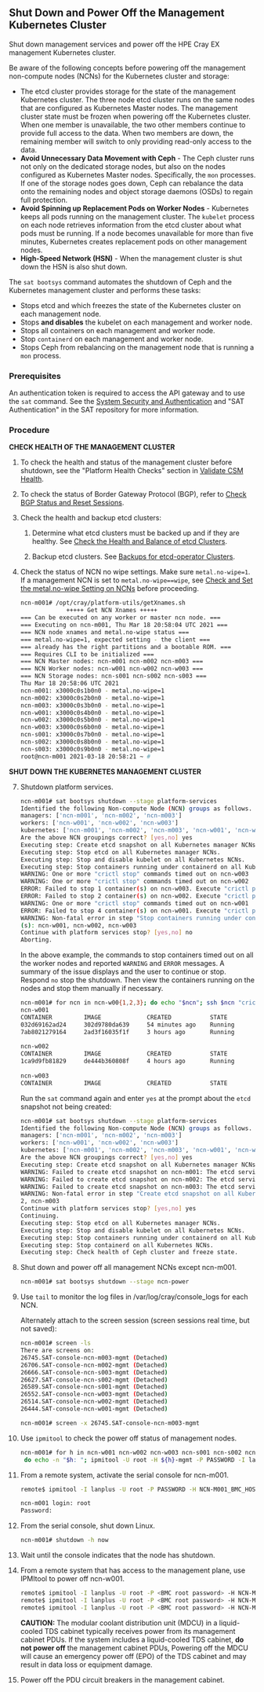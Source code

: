 
## Shut Down and Power Off the Management Kubernetes Cluster

Shut down management services and power off the HPE Cray EX management Kubernetes cluster.

Be aware of the following concepts before powering off the management non-compute nodes \(NCNs\) for the Kubernetes cluster and storage:

-   The etcd cluster provides storage for the state of the management Kubernetes cluster. The three node etcd cluster runs on the same nodes that are configured as Kubernetes Master nodes. The management cluster state must be frozen when powering off the Kubernetes cluster. When one member is unavailable, the two other members continue to provide full access to the data. When two members are down, the remaining member will switch to only providing read-only access to the data.
-   **Avoid Unnecessary Data Movement with Ceph** - The Ceph cluster runs not only on the dedicated storage nodes, but also on the nodes configured as Kubernetes Master nodes. Specifically, the `mon` processes. If one of the storage nodes goes down, Ceph can rebalance the data onto the remaining nodes and object storage daemons \(OSDs\) to regain full protection.
-   **Avoid Spinning up Replacement Pods on Worker Nodes** - Kubernetes keeps all pods running on the management cluster. The `kubelet` process on each node retrieves information from the etcd cluster about what pods must be running. If a node becomes unavailable for more than five minutes, Kubernetes creates replacement pods on other management nodes.
-   **High-Speed Network \(HSN\)** - When the management cluster is shut down the HSN is also shut down.

The `sat bootsys` command automates the shutdown of Ceph and the Kubernetes management cluster and performs these tasks:

-   Stops etcd and which freezes the state of the Kubernetes cluster on each management node.
-   Stops **and disables** the kubelet on each management and worker node.
-   Stops all containers on each management and worker node.
-   Stop `containerd` on each management and worker node.
-   Stops Ceph from rebalancing on the management node that is running a `mon` process.

### Prerequisites

An authentication token is required to access the API gateway and to use the `sat` command. See the [System Security and Authentication](../security_and_authentication/System_Security_and_Authentication.md) and "SAT Authentication" in the SAT repository for more information.

### Procedure


**CHECK HEALTH OF THE MANAGEMENT CLUSTER**

1.  To check the health and status of the management cluster before shutdown, see the "Platform Health Checks" section in [Validate CSM Health](../validate_csm_health.md).

2.  To check the status of Border Gateway Protocol \(BGP\), refer to [Check BGP Status and Reset Sessions](../network/metallb_bgp/Check_BGP_Status_and_Reset_Sessions.md).

3.  Check the health and backup etcd clusters:

    1.  Determine what etcd clusters must be backed up and if they are healthy. See [Check the Health and Balance of etcd Clusters](../kubernetes/Check_the_Health_and_Balance_of_etcd_Clusters.md).

    2.  Backup etcd clusters. See [Backups for etcd-operator Clusters](../kubernetes/Backups_for_etcd-operator_Clusters.md).

4. Check the status of NCN no wipe settings. Make sure `metal.no-wipe=1`. If a management NCN is set to `metal.no-wipe==wipe`, see [Check and Set the metal.no-wipe Setting on NCNs](../node_management/Check_and_Set_the_metalno-wipe_Setting_on_NCNs.md) before proceeding.

   ```bash
   ncn-m001# /opt/cray/platform-utils/getXnames.sh
                +++++ Get NCN Xnames +++++
   === Can be executed on any worker or master ncn node. ===
   === Executing on ncn-m001, Thu Mar 18 20:58:04 UTC 2021 ===
   === NCN node xnames and metal.no-wipe status ===
   === metal.no-wipe=1, expected setting - the client ===
   === already has the right partitions and a bootable ROM. ===
   === Requires CLI to be initialized ===
   === NCN Master nodes: ncn-m001 ncn-m002 ncn-m003 ===
   === NCN Worker nodes: ncn-w001 ncn-w002 ncn-w003 ===
   === NCN Storage nodes: ncn-s001 ncn-s002 ncn-s003 ===
   Thu Mar 18 20:58:06 UTC 2021
   ncn-m001: x3000c0s1b0n0 - metal.no-wipe=1
   ncn-m002: x3000c0s2b0n0 - metal.no-wipe=1
   ncn-m003: x3000c0s3b0n0 - metal.no-wipe=1
   ncn-w001: x3000c0s4b0n0 - metal.no-wipe=1
   ncn-w002: x3000c0s5b0n0 - metal.no-wipe=1
   ncn-w003: x3000c0s6b0n0 - metal.no-wipe=1
   ncn-s001: x3000c0s7b0n0 - metal.no-wipe=1
   ncn-s002: x3000c0s8b0n0 - metal.no-wipe=1
   ncn-s003: x3000c0s9b0n0 - metal.no-wipe=1
   root@ncn-m001 2021-03-18 20:58:21 ~ #
   ```



**SHUT DOWN THE KUBERNETES MANAGEMENT CLUSTER**

7.  Shutdown platform services.

    ```bash
    ncn-m001# sat bootsys shutdown --stage platform-services
    Identified the following Non-compute Node (NCN) groups as follows.
    managers: ['ncn-m001', 'ncn-m002', 'ncn-m003']
    workers: ['ncn-w001', 'ncn-w002', 'ncn-w003']
    kubernetes: ['ncn-m001', 'ncn-m002', 'ncn-m003', 'ncn-w001', 'ncn-w002', 'ncn-w003']
    Are the above NCN groupings correct? [yes,no] yes
    Executing step: Create etcd snapshot on all Kubernetes manager NCNs.
    Executing step: Stop etcd on all Kubernetes manager NCNs.
    Executing step: Stop and disable kubelet on all Kubernetes NCNs.
    Executing step: Stop containers running under containerd on all Kubernetes NCNs.
    WARNING: One or more "crictl stop" commands timed out on ncn-w003
    WARNING: One or more "crictl stop" commands timed out on ncn-w002
    ERROR: Failed to stop 1 container(s) on ncn-w003. Execute "crictl ps -q" on the host to view running containers.
    ERROR: Failed to stop 2 container(s) on ncn-w002. Execute "crictl ps -q" on the host to view running containers.
    WARNING: One or more "crictl stop" commands timed out on ncn-w001
    ERROR: Failed to stop 4 container(s) on ncn-w001. Execute "crictl ps -q" on the host to view running containers.
    WARNING: Non-fatal error in step "Stop containers running under containerd on all Kubernetes NCNs." of platform services stop: Failed to stop containers on the following NCN
    (s): ncn-w001, ncn-w002, ncn-w003
    Continue with platform services stop? [yes,no] no
    Aborting.
    ```

    In the above example, the commands to stop containers timed out on all the worker nodes and reported `WARNING` and `ERROR` messages. A summary of the issue displays and the user to continue or stop. Respond `no` stop the shutdown. Then view the containers running on the nodes and stop them manually if necessary.

    ```bash
    ncn-m001# for ncn in ncn-w00{1,2,3}; do echo "$ncn"; ssh $ncn "crictl ps"; echo; done
    ncn-w001
    CONTAINER         IMAGE             CREATED           STATE         NAME              ATTEMPT         POD ID
    032d69162ad24     302d9780da639     54 minutes ago    Running       cray-dhcp-kea     0               e4d1c01818a5a
    7ab8021279164     2ad3f16035f1f     3 hours ago       Running       log-forwarding    0               a5e89a366f5a3
     
    ncn-w002
    CONTAINER         IMAGE             CREATED           STATE         NAME              ATTEMPT         POD ID
    1ca9d9fb81829     de444b360808f     4 hours ago       Running       cray-uas-mgr      0               902287a6d0393
     
    ncn-w003
    CONTAINER         IMAGE             CREATED           STATE         NAME              ATTEMPT         POD ID
    ```

    Run the `sat` command again and enter `yes` at the prompt about the `etcd` snapshot not being created:

    ```bash
    ncn-m001# sat bootsys shutdown --stage platform-services
    Identified the following Non-compute Node (NCN) groups as follows.
    managers: ['ncn-m001', 'ncn-m002', 'ncn-m003']
    workers: ['ncn-w001', 'ncn-w002', 'ncn-w003']
    kubernetes: ['ncn-m001', 'ncn-m002', 'ncn-m003', 'ncn-w001', 'ncn-w002', 'ncn-w003']
    Are the above NCN groupings correct? [yes,no] yes
    Executing step: Create etcd snapshot on all Kubernetes manager NCNs.
    WARNING: Failed to create etcd snapshot on ncn-m001: The etcd service is not active on ncn-m001 so a snapshot cannot be created.
    WARNING: Failed to create etcd snapshot on ncn-m002: The etcd service is not active on ncn-m002 so a snapshot cannot be created.
    WARNING: Failed to create etcd snapshot on ncn-m003: The etcd service is not active on ncn-m003 so a snapshot cannot be created.
    WARNING: Non-fatal error in step "Create etcd snapshot on all Kubernetes manager NCNs." of platform services stop: Failed to create etcd snapshot on hosts: ncn-m001, ncn-m00
    2, ncn-m003
    Continue with platform services stop? [yes,no] yes
    Continuing.
    Executing step: Stop etcd on all Kubernetes manager NCNs.
    Executing step: Stop and disable kubelet on all Kubernetes NCNs.
    Executing step: Stop containers running under containerd on all Kubernetes NCNs.
    Executing step: Stop containerd on all Kubernetes NCNs.
    Executing step: Check health of Ceph cluster and freeze state.
    ```

8.  Shut down and power off all management NCNs except ncn-m001.

    ```bash
    ncn-m001# sat bootsys shutdown --stage ncn-power
    ```

9.  Use `tail` to monitor the log files in /var/log/cray/console\_logs for each NCN.

    Alternately attach to the screen session \(screen sessions real time, but not saved\):

    ```bash
    ncn-m001# screen -ls
    There are screens on:
    26745.SAT-console-ncn-m003-mgmt (Detached)
    26706.SAT-console-ncn-m002-mgmt (Detached)
    26666.SAT-console-ncn-s003-mgmt (Detached)
    26627.SAT-console-ncn-s002-mgmt (Detached)
    26589.SAT-console-ncn-s001-mgmt (Detached)
    26552.SAT-console-ncn-w003-mgmt (Detached)
    26514.SAT-console-ncn-w002-mgmt (Detached)
    26444.SAT-console-ncn-w001-mgmt (Detached)
    
    ncn-m001# screen -x 26745.SAT-console-ncn-m003-mgmt
    ```

10. Use `ipmitool` to check the power off status of management nodes.

    ```bash
    ncn-m001# for h in ncn-w001 ncn-w002 ncn-w003 ncn-s001 ncn-s002 ncn-s003 ncn-m002 ncn-m003; \
     do echo -n "$h: "; ipmitool -U root -H ${h}-mgmt -P PASSWORD -I lanplus chassis power status; done
    ```

11. From a remote system, activate the serial console for ncn-m001.

    ```bash
    remote$ ipmitool -I lanplus -U root -P PASSWORD -H NCN-M001_BMC_HOSTNAME sol activate
    
    ncn-m001 login: root
    Password:
    ```
    
12. From the serial console, shut down Linux.

    ```bash
    ncn-m001# shutdown -h now
    ```

13. Wait until the console indicates that the node has shutdown.

14. From a remote system that has access to the management plane, use IPMItool to power off ncn-w001.

    ```bash
    remote$ ipmitool -I lanplus -U root -P <BMC root password> -H NCN-M001_BMC_HOSTNAME chassis power status
    remote$ ipmitool -I lanplus -U root -P <BMC root password> -H NCN-M001_BMC_HOSTNAME chassis power off
    remote$ ipmitool -I lanplus -U root -P <BMC root password> -H NCN-M001_BMC_HOSTNAME chassis power status
    ```

    **CAUTION:** The modular coolant distribution unit \(MDCU\) in a liquid-cooled TDS cabinet typically receives power from its management cabinet PDUs. If the system includes a liquid-cooled TDS cabinet, **do not power off** the management cabinet PDUs, Powering off the MDCU will cause an emergency power off \(EPO\) of the TDS cabinet and may result in data loss or equipment damage.

15. Power off the PDU circuit breakers in the management cabinet.




